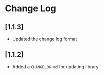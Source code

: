 # Change Log

## [1.1.3] 

- Updated the change log format


## [1.1.2]

- Added a `CHANGELOG.md` for updating library